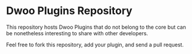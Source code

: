 # Dwoo Plugins Repository
This repository hosts Dwoo Plugins that do not belong to the core but can be nonetheless interesting to share with other developers.

Feel free to fork this repository, add your plugin, and send a pull request.
